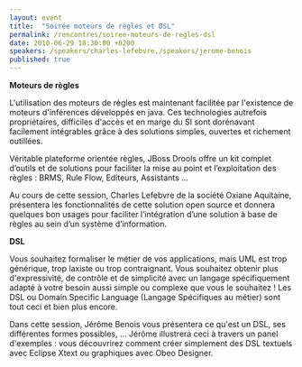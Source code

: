 ```yaml
---
layout: event
title:  "Soirée moteurs de règles et DSL"
permalink: /rencontres/soiree-moteurs-de-regles-dsl
date: 2010-06-29 18:30:00 +0200
speakers: /speakers/charles-lefebvre,/speakers/jerome-benois
published: true
---
```


**Moteurs de règles**

L'utilisation des moteurs de règles est maintenant facilitée par l'existence de moteurs d'inférences développés en java. Ces technologies autrefois propriétaires, difficiles d'accès et en marge du SI sont dorénavant facilement intégrables grâce à des solutions simples, ouvertes et richement outillées.

Véritable plateforme orientée règles, JBoss Drools offre un kit complet d’outils et de solutions pour faciliter la mise au point et l’exploitation des règles : BRMS, Rule Flow, Editeurs, Assistants …

Au cours de cette session, Charles Lefebvre de la société Oxiane Aquitaine, présentera les fonctionnalités de cette solution open source et donnera quelques bon usages pour faciliter l’intégration d’une solution à base de règles au sein d’un système d’information.

**DSL**

Vous souhaitez formaliser le métier de vos applications, mais UML est trop générique, trop laxiste ou trop contraignant. Vous souhaitez obtenir plus d'expressivité, de contrôle et de simplicité avec un langage spécifiquement adapté à votre besoin aussi simple ou complexe que vous le souhaitez ! Les DSL ou Domain Specific Language (Langage Spécifiques au métier) sont tout ceci et bien plus encore.

Dans cette session, Jérôme Benois vous présentera ce qu'est un DSL, ses différentes formes possibles, … Jérôme illustrera ceci à travers un panel d'exemples : vous découvrirez comment créer simplement des DSL textuels avec Eclipse Xtext ou graphiques avec Obeo Designer.